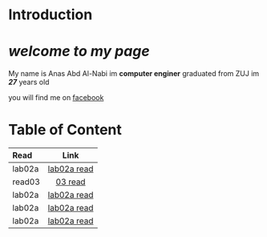 # Introduction
# *welcome to my page*
My name is Anas Abd Al-Nabi im **computer enginer** graduated from ZUJ im ***27*** years old 

you will find me on <a href="https://www.facebook.com/anas.abdelnapi">facebook</a>


# Table of Content

| Read       | Link
| :------------- | :----------: 
|  lab02a | [lab02a read](lab02a)
|  read03 | [03 read](read03)
|  lab02a | [lab02a read](lab02a)
|  lab02a | [lab02a read](lab02a)
|  lab02a | [lab02a read](lab02a)
